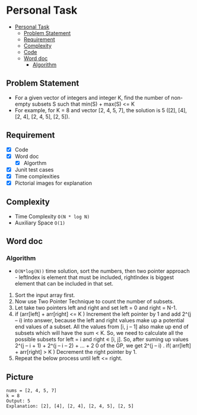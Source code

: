 # Personal Task

- [Personal Task](#personal-task)
  - [Problem Statement](#problem-statement)
  - [Requirement](#requirement)
  - [Complexity](#complexity)
  - [Code](#code)
  - [Word doc](#word-doc)
    - [Algorithm](#algorithm)

## Problem Statement

- For a given vector of integers and integer K, find the number of non-empty subsets S such that min(S) + max(S) <= K
- For example, for K = 8 and vector [2, 4, 5, 7], the solution is 5 ([2], [4], [2, 4], [2, 4, 5], [2, 5]).

## Requirement

- [x] Code
- [x] Word doc
  - [x] Algorthm
- [x] Junit test cases
- [x] Time complexities
- [X] Pictorial images for explanation

## Complexity

- Time Complexity `O(N * log N)`
- Auxiliary Space `O(1)`

## Word doc

### Algorithm

- `O(N*log(N))` time solution, sort the numbers, then two pointer approach - leftIndex is element that must be included, rightIndex is biggest element that can be included in that set.

1. Sort the input array first.
2. Now use Two Pointer Technique to count the number of subsets.
3. Let take two pointers left and right and set left = 0 and right = N-1.
4. if (arr[left] + arr[right] <= K )
   Increment the left pointer by 1 and add 2^(j – i) into answer, because the left and right values make up a potential end values of a subset. All the values from [i, j – 1] also make up end of subsets which will have the sum < K. So, we need to calculate all the possible subsets for left = i and right ∊ [i, j]. So, after suming up values 2^(j – i + 1) + 2^(j – i – 2) + … + 2 0 of the GP, we get 2^(j – i) .
   if( arr[left] + arr[right] > K )
   Decrement the right pointer by 1.
5. Repeat the below process until left <= right.

## Picture

```text
nums = [2, 4, 5, 7]
k = 8
Output: 5
Explanation: [2], [4], [2, 4], [2, 4, 5], [2, 5]
```